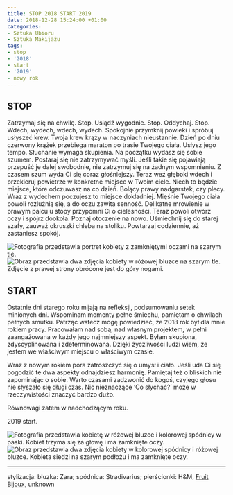 ```yaml
---
title: STOP 2018 START 2019
date: 2018-12-28 15:24:00 +01:00
categories:
- Sztuka Ubioru
- Sztuka Makijażu
tags:
- stop
- '2018'
- start
- '2019'
- nowy rok
---
```


## STOP


Zatrzymaj się na chwilę. Stop. Usiądź wygodnie. Stop. Oddychaj. Stop. Wdech, wydech, wdech, wydech. Spokojnie przymknij powieki i spróbuj usłyszeć krew. Twoja krew krąży w naczyniach nieustannie. Dzień po dniu czerwony krążek przebiega maraton po trasie Twojego ciała. Usłysz jego tempo. Słuchanie wymaga skupienia. Na początku wydasz się sobie szumem. Postaraj się nie zatrzymywać myśli. Jeśli takie się pojawiają przepuść je dalej swobodnie, nie zatrzymuj się na żadnym wspomnieniu. Z czasem szum wyda Ci się coraz głośniejszy. Teraz weź głęboki wdech i przekieruj powietrze w konkretne miejsce w Twoim ciele. Niech to będzie miejsce, które odczuwasz na co dzień. Bolący prawy nadgarstek, czy plecy. Wraz z wydechem poczujesz to miejsce dokładniej. Mięśnie Twojego ciała powoli rozluźnią się, a do oczu zawita senność. Delikatne mrowienie w prawym palcu u stopy przypomni Ci o cielesności. Teraz powoli otwórz oczy i spójrz dookoła. Poznaj otoczenie na nowo. Uśmiechnij się do starej szafy, zauważ okruszki chleba na stoliku. Powtarzaj codziennie, aż zastaniesz spokój. 


![Fotografia przedstawia portret kobiety z zamkniętymi oczami na szarym tle.](https://assets2.ello.co/uploads/asset/attachment/8755970/ello-optimized-8b15b88b.jpg)
![Obraz przedstawia dwa zdjęcia kobiety w różowej bluzce na szarym tle. Zdjęcie z prawej strony obrócone jest do góry nogami.](https://assets2.ello.co/uploads/asset/attachment/8755971/ello-optimized-55c3b4be.jpg)

## START

Ostatnie dni starego roku mijają na refleksji, podsumowaniu setek minionych dni. Wspominam momenty pełne śmiechu, pamiętam o chwilach pełnych smutku. Patrząc wstecz mogę powiedzieć, że 2018 rok był dla mnie rokiem pracy. Pracowałam nad sobą, nad własnym projektem, w pełni zaangażowana w każdy jego najmniejszy aspekt. Byłam skupiona, zdyscyplinowana i zdeterminowana. Dzięki życzliwości ludzi wiem, że jestem we właściwym miejscu o właściwym czasie.

Wraz z nowym rokiem pora zatroszczyć się o umysł i ciało. Jeśli uda Ci się pogodzić te dwa aspekty odnajdziesz harmonię. Pamiętaj też o bliskich nie zapominając o sobie. Warto czasami zadzwonić do kogoś, czyjego głosu nie słyszało się długi czas. Nic nieznaczące ‘Co słychać?’ może w rzeczywistości znaczyć bardzo dużo. 

Równowagi zatem w nadchodzącym roku. 

2019 start. 

![Fotografia przedstawia kobietę w różowej bluzce i kolorowej spódnicy w paski. Kobiet trzyma się za głowę i ma zamknięte oczy.](https://assets0.ello.co/uploads/asset/attachment/8755976/ello-optimized-ec57df2f.jpg)
![Obraz przedstawia dwa zdjęcia kobiety w kolorowej spódnicy i różowej bluzce. Kobieta siedzi na szarym podłożu i ma zamknięte oczy.](https://assets1.ello.co/uploads/asset/attachment/8755982/ello-optimized-2a1c4979.jpg)


----------------

stylizacja:
bluzka: Zara; spódnica: Stradivarius; pierścionki: H&M, [Fruit Bijoux](http://www.fruit-bijoux.com/), unknown